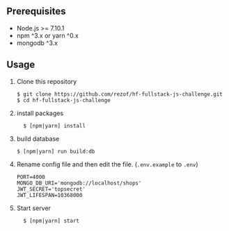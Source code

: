 ## Prerequisites
- Node.js >= 7.10.1
- npm ^3.x or yarn ^0.x
- mongodb ^3.x


## Usage

1. Clone this repository
    ```
    $ git clone https://github.com/rezof/hf-fullstack-js-challenge.git
    $ cd hf-fullstack-js-challenge
    ```
 
2. install packages
    ```
      $ [npm|yarn] install
    ```

3. build database
    ```
    $ [npm|yarn] run build:db
    ```

4. Rename config file and then edit the file. (`.env.example` to `.env`)
    ```
    PORT=4000
    MONGO_DB_URI='mongodb://localhost/shops'
    JWT_SECRET='topsecret'
    JWT_LIFESPAN=10368000
    ```

5. Start server
    ```
      $ [npm|yarn] start
    ```